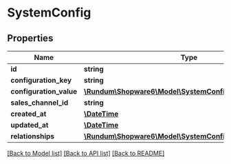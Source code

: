 # SystemConfig

## Properties
Name | Type | Description | Notes
------------ | ------------- | ------------- | -------------
**id** | **string** |  | [optional] 
**configuration_key** | **string** |  | 
**configuration_value** | [**\Rundum\Shopware6\Model\SystemConfigConfigurationValue**](SystemConfigConfigurationValue.md) |  | 
**sales_channel_id** | **string** |  | [optional] 
**created_at** | [**\DateTime**](\DateTime.md) |  | 
**updated_at** | [**\DateTime**](\DateTime.md) |  | [optional] 
**relationships** | [**\Rundum\Shopware6\Model\SystemConfigRelationships**](SystemConfigRelationships.md) |  | [optional] 

[[Back to Model list]](../../README.md#documentation-for-models) [[Back to API list]](../../README.md#documentation-for-api-endpoints) [[Back to README]](../../README.md)

